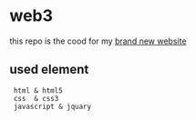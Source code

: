 # web3
this repo is the cood for my [brand new website](https://abramreda.github.io/web3/) <br>

## used element
     html & html5
     css  & css3
     javascript & jquary
      
